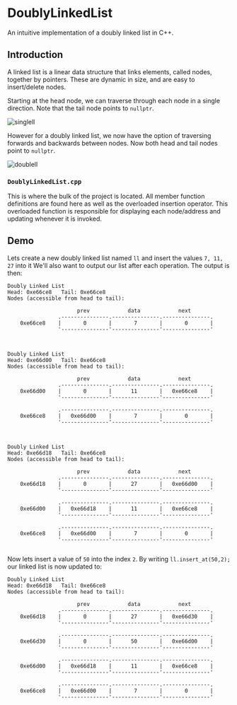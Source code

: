 # DoublyLinkedList

An intuitive implementation of a doubly linked list in C++.

## Introduction

A linked list is a linear data structure that links elements, called nodes, together by pointers. These are dynamic in size, and are easy to insert/delete nodes.

Starting at the head node, we can traverse through each node in a single direction. Note that the tail node points to `nullptr`.

![singlell](https://user-images.githubusercontent.com/26682469/48298992-feba2800-e48b-11e8-9654-6b9f36ae302f.png)

However for a doubly linked list, we now have the option of traversing forwards and backwards between nodes. Now both head and tail nodes point to `nullptr`.

![doublell](https://user-images.githubusercontent.com/26682469/48299175-fb746b80-e48e-11e8-9902-2dd50760c2d7.png)

### `DoublyLinkedList.cpp`

This is where the bulk of the project is located. All member function definitions are found here as well as the overloaded insertion operator. This overloaded function is responsible for displaying each node/address and updating whenever it is invoked.

## Demo

Lets create a new doubly linked list named `ll` and insert the values `7, 11, 27` into it We'll also want to output our list after each operation. The output is then:
~~~~
Doubly Linked List
Head: 0xe66ce8   Tail: 0xe66ce8
Nodes (accessible from head to tail):

                      prev            data            next
                .---------------.---------------.---------------.
    0xe66ce8    |       0       |       7       |       0       |
                '---------------'---------------'---------------'



Doubly Linked List
Head: 0xe66d00   Tail: 0xe66ce8
Nodes (accessible from head to tail):

                      prev            data            next
                .---------------.---------------.---------------.
    0xe66d00    |       0       |      11       |   0xe66ce8    |
                '---------------'---------------'---------------'

                .---------------.---------------.---------------.
    0xe66ce8    |   0xe66d00    |       7       |       0       |
                '---------------'---------------'---------------'



Doubly Linked List
Head: 0xe66d18   Tail: 0xe66ce8
Nodes (accessible from head to tail):

                      prev            data            next
                .---------------.---------------.---------------.
    0xe66d18    |       0       |      27       |   0xe66d00    |
                '---------------'---------------'---------------'

                .---------------.---------------.---------------.
    0xe66d00    |   0xe66d18    |      11       |   0xe66ce8    |
                '---------------'---------------'---------------'

                .---------------.---------------.---------------.
    0xe66ce8    |   0xe66d00    |       7       |       0       |
                '---------------'---------------'---------------'


~~~~
Now lets insert a value of `50` into the index `2`. By writing `ll.insert_at(50,2);` our linked list is now updated to:

~~~~
Doubly Linked List
Head: 0xe66d18   Tail: 0xe66ce8
Nodes (accessible from head to tail):

                      prev            data            next
                .---------------.---------------.---------------.
    0xe66d18    |       0       |      27       |   0xe66d30    |
                '---------------'---------------'---------------'

                .---------------.---------------.---------------.
    0xe66d30    |       0       |      50       |   0xe66d00    |
                '---------------'---------------'---------------'

                .---------------.---------------.---------------.
    0xe66d00    |   0xe66d18    |      11       |   0xe66ce8    |
                '---------------'---------------'---------------'

                .---------------.---------------.---------------.
    0xe66ce8    |   0xe66d00    |       7       |       0       |
                '---------------'---------------'---------------'

~~~~
